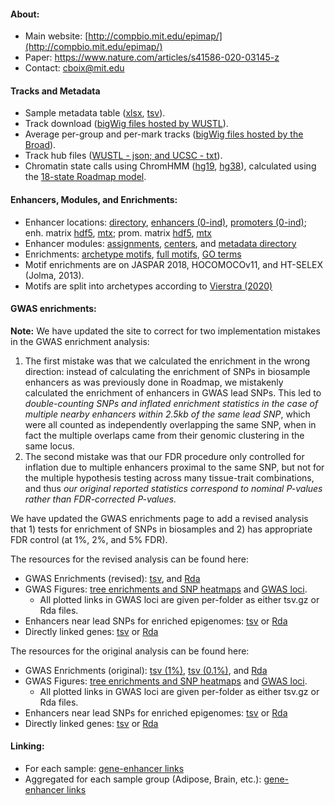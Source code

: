 #### About:

* Main website: [http://compbio.mit.edu/epimap/](http://compbio.mit.edu/epimap/)
* Paper: https://www.nature.com/articles/s41586-020-03145-z
* Contact: cboix@mit.edu

#### Tracks and Metadata

* Sample metadata table ([xlsx](https://personal.broadinstitute.org/cboix/epimap/metadata/Imputation_Metadata.xlsx), [tsv](https://personal.broadinstitute.org/cboix/epimap/metadata/main_metadata_table.tsv)).
* Track download ([bigWig files hosted by WUSTL](https://epigenome.wustl.edu/epimap/data/)).
* Average per-group and per-mark tracks ([bigWig files hosted by the Broad](https://personal.broadinstitute.org/cboix/epimap/averagetracks_bygroup/)).
* Track hub files ([WUSTL - json; and UCSC - txt](https://personal.broadinstitute.org/cboix/epimap/trackhubs/)).
* Chromatin state calls using ChromHMM ([hg19](https://personal.broadinstitute.org/cboix/epimap/ChromHMM/observed_aux_18_hg19/CALLS/), [hg38](https://personal.broadinstitute.org/cboix/epimap/ChromHMM/observed_aux_18_hg38/CALLS/)), calculated using the [18-state Roadmap model](https://egg2.wustl.edu/roadmap/web_portal/chr_state_learning.html#exp_18state). 

####  Enhancers, Modules, and Enrichments:

* Enhancer locations: [directory](https://personal.broadinstitute.org/cboix/epimap/mark_matrices), [enhancers (0-ind)](https://personal.broadinstitute.org/cboix/epimap/mark_matrices/ENH_masterlist_indices_0indexed.tsv), [promoters (0-ind)](https://personal.broadinstitute.org/cboix/epimap/mark_matrices/PROM_masterlist_indices_0indexed.tsv); enh. matrix [hdf5](https://personal.broadinstitute.org/cboix/epimap/mark_matrices/Enhancer_H3K27ac_intersect_matrix.hdf5), [mtx](https://personal.broadinstitute.org/cboix/epimap/mark_matrices/Enhancer_H3K27ac_intersect_matrix.mtx.gz); prom. matrix [hdf5](https://personal.broadinstitute.org/cboix/epimap/mark_matrices/Promoter_H3K27ac_intersect_matrix.hdf5), [mtx](https://personal.broadinstitute.org/cboix/epimap/mark_matrices/Promoter_H3K27ac_intersect_matrix.mtx.gz)
* Enhancer modules: [assignments](https://personal.broadinstitute.org/cboix/epimap/extended_data/clusters_data/cls_merge2_wH3K27ac100_300_assignments.loc.bed), [centers](https://personal.broadinstitute.org/cboix/epimap/extended_data/clusters_data/cls_merge2_wH3K27ac100_300_centers.tsv.gz), and [metadata directory](https://personal.broadinstitute.org/cboix/epimap/extended_data/clusters_data)
* Enrichments: [archetype motifs](https://personal.broadinstitute.org/cboix/epimap/extended_data/clusters_data/motifs_bkgdhs_cls_enrich.reduced.tsv.gz), [full motifs](https://personal.broadinstitute.org/cboix/epimap/extended_data/clusters_data/motifs_bkgdhs_cls.enrich.full.tsv.gz), [GO terms](https://personal.broadinstitute.org/cboix/epimap/extended_data/clusters_data/modules_GO_enrichments_matrix_ordered.tsv.gz)
* Motif enrichments are on JASPAR 2018, HOCOMOCOv11, and  HT-SELEX (Jolma, 2013). 
* Motifs are split into archetypes according to [Vierstra (2020)](https://www.vierstra.org/resources/motif_clustering)

#### GWAS enrichments:
**Note:** We have updated the site to correct for two implementation mistakes in the GWAS enrichment analysis:
1. The first mistake was that we calculated the enrichment in the wrong direction: instead of calculating the enrichment of SNPs in biosample enhancers as was previously done in Roadmap, we mistakenly calculated the enrichment of enhancers in GWAS lead SNPs. This led to _double-counting SNPs and inflated enrichment statistics in the case of multiple nearby enhancers within 2.5kb of the same lead SNP_, which were all counted as independently overlapping the same SNP, when in fact the multiple overlaps came from their genomic clustering in the same locus. 
2. The second mistake was that our FDR procedure only controlled for inflation due to multiple enhancers proximal to the same SNP, but not for the multiple hypothesis testing across many tissue-trait combinations, and thus _our original reported statistics correspond to nominal P-values rather than FDR-corrected P-values._

We have updated the GWAS enrichments page to add a revised analysis that 1) tests for enrichment of SNPs in biosamples and 2) has appropriate FDR control (at 1%, 2%, and 5% FDR).

The resources for the revised analysis can be found here:

* GWAS Enrichments (revised): [tsv](https://personal.broadinstitute.org/cboix/epimap/gwas_resources/all_enrichment_summaries_alone.snpcentric.tsv.gz), and [Rda](https://personal.broadinstitute.org/cboix/epimap/gwas_resources/all_enrichment_summaries_alone.snpcentric.Rda)
* GWAS Figures: [tree enrichments and SNP heatmaps](https://personal.broadinstitute.org/cboix/epimap/gwas_smallfigures/snpcentric/) and [GWAS loci](https://personal.broadinstitute.org/cboix/epimap/gwas_smallfigures/gwas_locus_figures/snpcentric/).
    * All plotted links in GWAS loci are given per-folder as either tsv.gz or Rda files.
* Enhancers near lead SNPs for enriched epigenomes: [tsv](https://personal.broadinstitute.org/cboix/epimap/gwas_resources/all_snpxenhancer_intersections.snpcentric.tsv.gz) or [Rda](https://personal.broadinstitute.org/cboix/epimap/gwas_resources/all_snpxenhancer_intersections.snpcentric.Rda)
* Directly linked genes: [tsv](https://personal.broadinstitute.org/cboix/epimap/gwas_resources/all_gwas_SNP_links.snpcentric.tsv.gz) or [Rda](https://personal.broadinstitute.org/cboix/epimap/gwas_resources/all_gwas_SNP_links.snpcentric.Rda)

The resources for the original analysis can be found here:

* GWAS Enrichments (original): [tsv (1%)](https://personal.broadinstitute.org/cboix/epimap/gwas_resources/all_enrichment_summaries_alone.tsv.gz), [tsv (0.1%)](https://personal.broadinstitute.org/cboix/epimap/gwas_resources/all_enrichment_summaries_alone_p1fdr.tsv.gz), and [Rda](https://personal.broadinstitute.org/cboix/epimap/gwas_resources/all_enrichment_summaries_alone.Rda)
* GWAS Figures: [tree enrichments and SNP heatmaps](https://personal.broadinstitute.org/cboix/epimap/gwas_smallfigures/) and [GWAS loci](https://personal.broadinstitute.org/cboix/epimap/gwas_smallfigures/gwas_locus_figures/).
    * All plotted links in GWAS loci are given per-folder as either tsv.gz or Rda files.
* Enhancers near lead SNPs for enriched epigenomes: [tsv](https://personal.broadinstitute.org/cboix/epimap/gwas_resources/all_snpxenhancer_intersections.tsv.gz) or [Rda](https://personal.broadinstitute.org/cboix/epimap/gwas_resources/all_snpxenhancer_intersections.Rda)
* Directly linked genes: [tsv](https://personal.broadinstitute.org/cboix/epimap/gwas_resources/all_gwas_SNP_links.tsv.gz) or [Rda](https://personal.broadinstitute.org/cboix/epimap/gwas_resources/all_gwas_SNP_links.Rda)

#### Linking:
* For each sample: [gene-enhancer links](https://personal.broadinstitute.org/cboix/epimap/links/)
* Aggregated for each sample group (Adipose, Brain, etc.): [gene-enhancer links](https://personal.broadinstitute.org/cboix/epimap/links/pergroup/)


